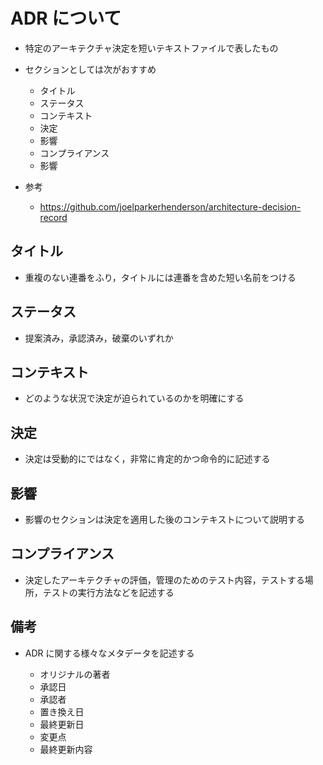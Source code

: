 # ADR について

-   特定のアーキテクチャ決定を短いテキストファイルで表したもの
-   セクションとしては次がおすすめ

    -   タイトル
    -   ステータス
    -   コンテキスト
    -   決定
    -   影響
    -   コンプライアンス
    -   影響

-   参考
    -   https://github.com/joelparkerhenderson/architecture-decision-record

## タイトル

-   重複のない連番をふり，タイトルには連番を含めた短い名前をつける

## ステータス

-   提案済み，承認済み，破棄のいずれか

## コンテキスト

-   どのような状況で決定が迫られているのかを明確にする

## 決定

-   決定は受動的にではなく，非常に肯定的かつ命令的に記述する

## 影響

-   影響のセクションは決定を適用した後のコンテキストについて説明する

## コンプライアンス

-   決定したアーキテクチャの評価，管理のためのテスト内容，テストする場所，テストの実行方法などを記述する

## 備考

-   ADR に関する様々なメタデータを記述する

    -   オリジナルの著者
    -   承認日
    -   承認者
    -   置き換え日
    -   最終更新日
    -   変更点
    -   最終更新内容
